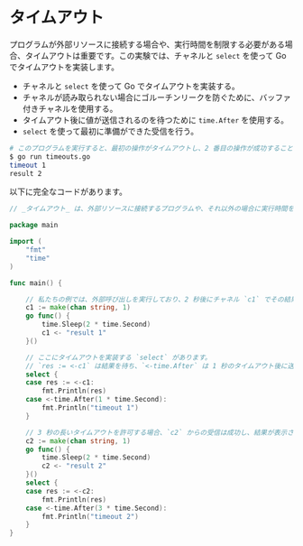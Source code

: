 # タイムアウト

プログラムが外部リソースに接続する場合や、実行時間を制限する必要がある場合、タイムアウトは重要です。この実験では、チャネルと `select` を使って Go でタイムアウトを実装します。

- チャネルと `select` を使って Go でタイムアウトを実装する。
- チャネルが読み取られない場合にゴルーチンリークを防ぐために、バッファ付きチャネルを使用する。
- タイムアウト後に値が送信されるのを待つために `time.After` を使用する。
- `select` を使って最初に準備ができた受信を行う。

```sh
# このプログラムを実行すると、最初の操作がタイムアウトし、2 番目の操作が成功することが示されます。
$ go run timeouts.go
timeout 1
result 2
```

以下に完全なコードがあります。

```go
// _タイムアウト_ は、外部リソースに接続するプログラムや、それ以外の場合に実行時間を制限する必要があるプログラムにとって重要です。チャネルと `select` のおかげで、Go でタイムアウトを実装するのは簡単でエレガントです。

package main

import (
	"fmt"
	"time"
)

func main() {

	// 私たちの例では、外部呼び出しを実行しており、2 秒後にチャネル `c1` でその結果を返すとします。チャネルはバッファ付きであることに注意してください。したがって、ゴルーチン内の送信はブロックされません。これは、チャネルが読み取られない場合にゴルーチンリークを防ぐための一般的なパターンです。
	c1 := make(chan string, 1)
	go func() {
		time.Sleep(2 * time.Second)
		c1 <- "result 1"
	}()

	// ここにタイムアウトを実装する `select` があります。
	// `res := <-c1` は結果を待ち、`<-time.After` は 1 秒のタイムアウト後に送信される値を待ちます。`select` は最初に準備ができた受信を行うため、操作が許可された 1 秒以上かかる場合、タイムアウトのケースを選択します。
	select {
	case res := <-c1:
		fmt.Println(res)
	case <-time.After(1 * time.Second):
		fmt.Println("timeout 1")
	}

	// 3 秒の長いタイムアウトを許可する場合、`c2` からの受信は成功し、結果が表示されます。
	c2 := make(chan string, 1)
	go func() {
		time.Sleep(2 * time.Second)
		c2 <- "result 2"
	}()
	select {
	case res := <-c2:
		fmt.Println(res)
	case <-time.After(3 * time.Second):
		fmt.Println("timeout 2")
	}
}

```
